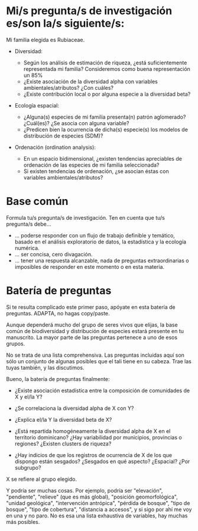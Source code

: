 # Mi/s pregunta/s de investigación es/son la/s siguiente/s:

Mi familia elegida es Rubiaceae.

* Diversidad:

    * Según los análisis de estimación de riqueza, ¿está suficientemente representada mi familia? Consideremos como buena representación un 85%
    * ¿Existe asociación de la diversidad alpha con variables ambientales/atributos? ¿Con cuáles?
    * ¿Existe contribución local o por alguna especie a la diversidad beta?
    
* Ecología espacial:

    * ¿Alguna(s) especies de mi familia presenta(n) patrón aglomerado? ¿Cuál(es)? ¿Se asocia con alguna variable?
    * ¿Predicen bien la ocurrencia de dicha(s) especie(s) los modelos de distribución de especies (SDM)?
    
* Ordenación (ordination analysis):

    * En un espacio bidimensional, ¿existen tendencias apreciables de ordenación de las especies de mi familia seleccionada?
    * Si existen tendencias de ordenación, ¿se asocian éstas con variables ambientales/atributos?



# Base común

Formula tu/s pregunta/s de investigación. Ten en cuenta que tu/s pregunta/s debe...

* ... poderse responder con un flujo de trabajo definible y temático, basado en el análisis exploratorio de datos, la estadística y la ecología numérica.
* ... ser concisa, cero divagación.
* ... tener una respuesta alcanzable, nada de preguntas extraordinarias o imposibles de responder en este momento o en esta materia.

# Batería de preguntas

Si te resulta complicado este primer paso, apóyate en esta batería de preguntas. ADAPTA, no hagas copy/paste.

Aunque dependerá mucho del grupo de seres vivos que elijas, la base común de biodiversidad y distribución de especies estará presente en tu manuscrito. La mayor parte de las preguntas pertenece a uno de esos grupos.

No se trata de una lista comprehensiva. Las preguntas incluidas aquí son sólo un conjunto de algunas posibles que el tali tiene en su cabeza. Trae las tuyas también, y las discutimos.

Bueno, la batería de preguntas finalmente:

* ¿Existe asociación estadística entre la composición de comunidades de X y el/la Y?

* ¿Se correlaciona la diversidad alpha de X con Y?

* ¿Explica el/la Y la diversidad beta de X?

* ¿Está repartida homogéneamente la diversidad alpha de X en el territorio dominicano? ¿Hay variabilidad por municipios, provincias o regiones? ¿Existen clusters de riqueza?

* ¿Hay indicios de que los registros de ocurrencia de X de los que dispongo están sesgados? ¿Sesgados en qué aspecto? ¿Espacial? ¿Por subgrupo?

X se refiere al grupo elegido.

Y podría ser muchas cosas. Por ejemplo, podría ser "elevación", "pendiente", "relieve" (que es más global), "posición geomorfológica", "unidad geológica", "intervención antrópica", "pérdida de bosque", "tipo de bosque", "tipo de cobertura", "distancia a accesos", y si sigo por ahí me voy en una y no paro. No es esa una lista exhaustiva de variables, hay muchas más posibles.
